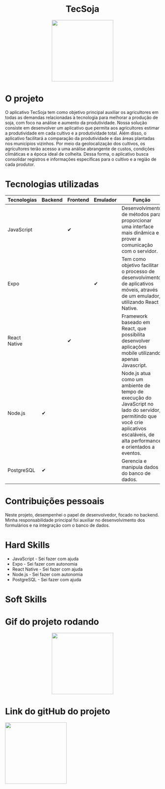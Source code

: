 <h1 align="center"> TecSoja </h1>
<div align="center">
<img src="https://github.com/alira1984/PortifolioTG/blob/main/APIs/API-04/tecsoja.svg" width="200px"/>
</div>

# O projeto 

  <p> O aplicativo TecSoja tem como objetivo principal auxiliar os agricultores em todas as demandas relacionadas à tecnologia para melhorar a produção de soja, com foco na análise e aumento da produtividade. Nossa solução consiste em desenvolver um aplicativo que permita aos agricultores estimar a produtividade em cada cultivo e a produtividade total. Além disso, o aplicativo facilitará a comparação da produtividade e das áreas plantadas nos municípios vizinhos. Por meio da geolocalização dos cultivos, os agricultores terão acesso a uma análise abrangente de custos, condições climáticas e a época ideal de colheita. Dessa forma, o aplicativo busca consolidar registros e informações específicas para o cultivo e a região de cada produtor. </p>
  
  # Tecnologias utilizadas
| Tecnologias  | Backend | Frontend | Emulador | Função |
| ------------- | ------------- | ------------- | -------------- | ------------- |
| JavaScript  |  |  ✔  |   |Desenvolvimento de métodos para proporcionar uma interface mais dinâmica e prover a comunicação com o servidor.|
| Expo  |   | |   ✔  | Tem como objetivo facilitar o processo de desenvolvimento de aplicativos móveis, através de um emulador, utilizando React Native.|
| React Native  |  |  ✔ |   | Framework baseado em React, que possibilita desenvolver aplicações mobile utilizando apenas Javascript.|
| Node.js  |  ✔  |  |   | Node.js atua como um ambiente de tempo de execução do JavaScript no lado do servidor, permitindo que você crie aplicativos escaláveis, de alta performance e orientados a eventos.|
| PostgreSQL  |  ✔  |  |   | Gerencia e manipula dados do banco de dados.|

# Contribuições pessoais
Neste projeto, desempenhei o papel de desenvolvedor, focado no backend. Minha responsabilidade principal foi auxiliar no desenvolvimento dos formulários e na integração com o banco de dados.


# Hard Skills
* JavaScript - Sei fazer com ajuda
* Expo - Sei fazer com autonomia
* React Native - Sei fazer com ajuda
* Node.js - Sei fazer com autonomia
* PostgreSQL - Sei fazer com ajuda


# Soft Skills

# Gif do projeto rodando
<div align="center">
<img src="https://github.com/alira1984/PortifolioTG/blob/main/APIs/API-04/tecsoja.gif" width="200px"/>
</div>

# Link do gitHub do projeto
<img src="https://github.com/ThomasPalma1/FatecAPI-04" width="200px"/>



